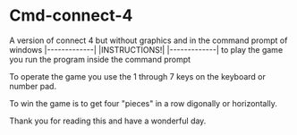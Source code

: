 # Cmd-connect-4
A version of connect 4 but without graphics and in the command prompt of windows
|-------------|
|INSTRUCTIONS!|
|-------------|
to play the game you run the program inside the command prompt 

To operate the game you use the 1 through 7 keys on the keyboard or number pad.

To win the game is to get four "pieces" in a row digonally or horizontally.

Thank you for reading this and have a wonderful day.
